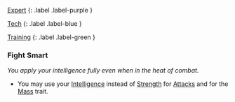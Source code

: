 
[Expert](Game/Advancement-List?Expert=true)
{: .label .label-purple }

[Tech](Game/Tech)
{: .label .label-blue }

[Training](Game/Advancement-List?Training=true)
{: .label .label-green }
### Fight Smart
*You apply your intelligence fully even when in the heat of combat.*
* You may use your [Intelligence](Game/Core/Intelligence) instead of [Strength](Game/Core/Strength) for [Attacks](Game/Core/Attacks) and for the [Mass](Game/Core/Blocks/Mass) trait.

 